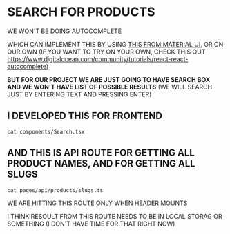 # SEARCH FOR PRODUCTS

WE WON'T BE DOING AUTOCOMPLETE

WHICH CAN IMPLEMENT THIS BY USING [THIS FROM MATERIAL UI](https://material-ui.com/components/autocomplete/#autocomplete), OR ON OUR OWN (IF YOU WANT TO TRY ON YOUR OWN, CHECK THIS OUT <https://www.digitalocean.com/community/tutorials/react-react-autocomplete>)

**BUT FOR OUR PROJECT WE ARE JUST GOING TO HAVE SEARCH BOX AND WE WON'T HAVE LIST OF POSSIBLE RESULTS** (WE WILL SEARCH JUST BY ENTERING TEXT AND PRESSING ENTER)

## I DEVELOPED THIS FOR FRONTEND

```
cat components/Search.tsx
```

## AND THIS IS API ROUTE FOR GETTING ALL PRODUCT NAMES, AND FOR GETTING ALL SLUGS

```
cat pages/api/products/slugs.ts
```

WE ARE HITTING THIS ROUTE ONLY WHEN HEADER MOUNTS

I THINK RESOULT FROM THIS ROUTE NEEDS TO BE IN LOCAL STORAG OR SOMETHING (I DON'T HAVE TIME FOR THAT RIGHT NOW)

